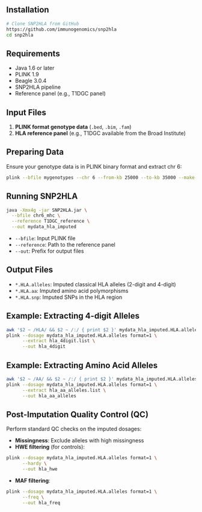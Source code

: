 ## Installation

```bash
# Clone SNP2HLA from GitHub
https://github.com/immunogenomics/snp2hla
cd snp2hla
```

## Requirements

- Java 1.6 or later
- PLINK 1.9
- Beagle 3.0.4
- SNP2HLA pipeline
- Reference panel (e.g., T1DGC panel)

## Input Files

1. **PLINK format genotype data** (`.bed`, `.bim`, `.fam`)
2. **HLA reference panel** (e.g., T1DGC available from the Broad Institute)

## Preparing Data

Ensure your genotype data is in PLINK binary format and extract chr 6:

```bash
plink --bfile mygenotypes --chr 6 --from-kb 25000 --to-kb 35000 --make-bed --out chr6_mhc
```

## Running SNP2HLA

```bash
java -Xmx4g -jar SNP2HLA.jar \
  --bfile chr6_mhc \
  --reference T1DGC_reference \
  --out mydata_hla_imputed
```

- `--bfile`: Input PLINK file
- `--reference`: Path to the reference panel
- `--out`: Prefix for output files

## Output Files

- `*.HLA.alleles`: Imputed classical HLA alleles (2-digit and 4-digit)
- `*.HLA.aa`: Imputed amino acid polymorphisms
- `*.HLA.snp`: Imputed SNPs in the HLA region

## Example: Extracting 4-digit Alleles

```bash
awk '$2 ~ /HLA/ && $2 ~ /:/ { print $2 }' mydata_hla_imputed.HLA.alleles > hla_4digit.list
plink --dosage mydata_hla_imputed.HLA.alleles format=1 \
      --extract hla_4digit.list \
      --out hla_4digit
```

## Example: Extracting Amino Acid Alleles

```bash
awk '$2 ~ /AA/ && $2 ~ /:/ { print $2 }' mydata_hla_imputed.HLA.alleles > hla_aa_alleles.list
plink --dosage mydata_hla_imputed.HLA.alleles format=1 \
      --extract hla_aa_alleles.list \
      --out hla_aa_alleles
```

## Post-Imputation Quality Control (QC)

Perform standard QC checks on the imputed dosages:

- **Missingness**: Exclude alleles with high missingness
- **HWE filtering** (for controls):

```bash
plink --dosage mydata_hla_imputed.HLA.alleles format=1 \
      --hardy \
      --out hla_hwe
```

- **MAF filtering**:

```bash
plink --dosage mydata_hla_imputed.HLA.alleles format=1 \
      --freq \
      --out hla_freq
```
